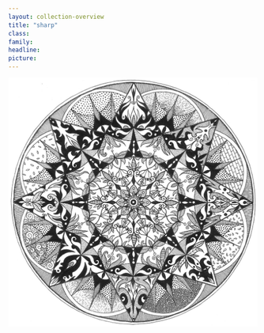 ```yaml
---
layout: collection-overview
title: "sharp"
class:	
family:
headline:
picture:
---
```


[![sharp](/assets/img/mandalas/sharp-1200w.jpg)](/assets/img/mandalas/sharp-1200w.jpg)

